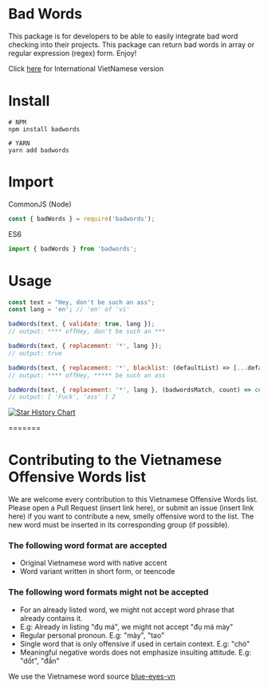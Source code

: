 
# Bad Words
This package is for developers to be able to easily integrate bad word checking into their projects.
This package can return bad words in array or regular expression (regex) form.
Enjoy!

Click [here](https://github.com/Eris-js/badwords/blob/master/README_vn.md) for International VietNamese version

Install
=======

```shell
# NPM
npm install badwords

# YARN
yarn add badwords
```

Import
=====

CommonJS (Node)

```js
const { badWords } = require('badwords');
```

ES6

```js
import { badWords } from 'badwords';
```

Usage
=====

```js
const text = "Hey, don't be such an ass";
const lang = 'en'; // 'en' of 'vi'

badWords(text, { validate: true, lang });
// output: **** offHey, don't be such an ***

badWords(text, { replacement: '*', lang });
// output: true

badWords(text, { replacement: '*', blacklist: (defaultList) => [...defaultList, "fuck", "don't"] });
// output: **** offHey, ***** be such an ass

badWords(text, { replacement: '*', lang }, (badwordsMatch, count) => console.log(badwordsMatch, count));
// output: [ 'Fuck', 'ass' ] 2
```


[![Star History Chart](https://api.star-history.com/svg?repos=Eris-js/badwords&type=Timeline)](https://star-history.com/#Eris-js/badwords&Timeline)

=======

# Contributing to the Vietnamese Offensive Words list
We are welcome every contribution to this Vietnamese Offensive Words list. Please open a Pull Request (insert link here), or submit an issue (insert link here) if you want to contribute a new, smelly offensive word to the list. The new word must be inserted in its corresponding group (if possible).

### The following word format are accepted
- Original Vietnamese word with native accent
- Word variant written in short form, or teencode
### The following word formats might not be accepted
- For an already listed word, we might not accept word phrase that already contains it.
- E.g: Already in listing "đụ má", we might not accept "đụ má mày"
- Regular personal pronoun. E.g: "mày", "tao"
- Single word that is only offensive if used in certain context. E.g: "chó"
- Meaningful negative words does not emphasize insulting attitude. E.g: "dốt", "đần"

We use the Vietnamese word source [blue-eyes-vn](https://github.com/blue-eyes-vn)


